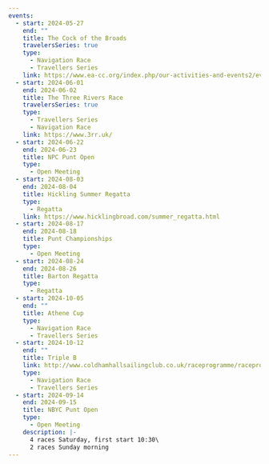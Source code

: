 ```yaml
---
events:
  - start: 2024-05-27
    end: ""
    title: The Cock of the Broads
    travelersSeries: true
    type:
      - Navigation Race
      - Travellers Series
    link: https://www.ea-cc.org/index.php/our-activities-and-events2/events-reports-results?view=article&id=93:tmor-2023&catid=21:events
  - start: 2024-06-01
    end: 2024-06-02
    title: The Three Rivers Race
    travelersSeries: true
    type:
      - Travellers Series
      - Navigation Race
    link: https://www.3rr.uk/
  - start: 2024-06-22
    end: 2024-06-23
    title: NPC Punt Open
    type:
      - Open Meeting
  - start: 2024-08-03
    end: 2024-08-04
    title: Hickling Summer Regatta
    type:
      - Regatta
    link: https://www.hicklingbroad.com/summer_regatta.html
  - start: 2024-08-17
    end: 2024-08-18
    title: Punt Championships
    type:
      - Open Meeting
  - start: 2024-08-24
    end: 2024-08-26
    title: Barton Regatta
    type:
      - Regatta
  - start: 2024-10-05
    end: ""
    title: Athene Cup
    type:
      - Navigation Race
      - Travellers Series
  - start: 2024-10-12
    end: ""
    title: Triple B
    link: http://www.coldhamhallsailingclub.co.uk/raceprogramme/raceprogramme.html
    type:
      - Navigation Race
      - Travellers Series
  - start: 2024-09-14
    end: 2024-09-15
    title: NBYC Punt Open
    type:
      - Open Meeting
    description: |-
      4﻿ races Saturday, first start 10:30\
      2﻿ races Sunday morning
---
```

